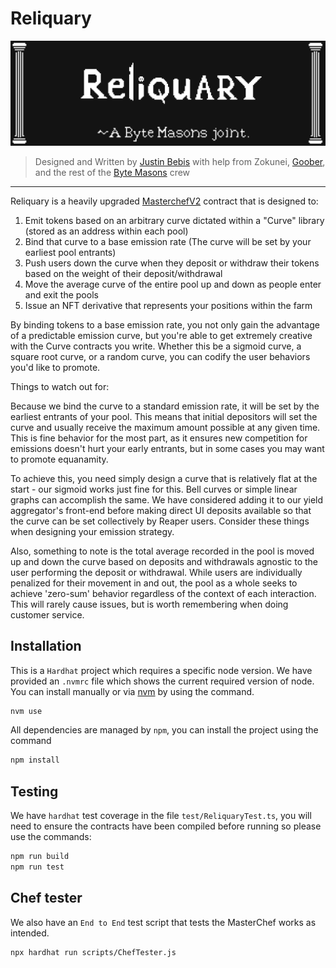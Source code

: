 # Reliquary

![Reliquary](header.png "Reliquary")

> Designed and Written by [Justin Bebis](https://twitter.com/0xBebis_) with help from Zokunei, [Goober](https://twitter.com/0xGoober), and the rest of the [Byte Masons](https://twitter.com/ByteMasons) crew
---
Reliquary is a heavily upgraded [MasterchefV2](https://docs.sushi.com/products/masterchef-v2) contract that is designed to:
1) Emit tokens based on an arbitrary curve dictated within a "Curve" library (stored as an address within each pool)
2) Bind that curve to a base emission rate (The curve will be set by your earliest pool entrants)
3) Push users down the curve when they deposit or withdraw their tokens based on the weight of their deposit/withdrawal
4) Move the average curve of the entire pool up and down as people enter and exit the pools
5) Issue an NFT derivative that represents your positions within the farm

By binding tokens to a base emission rate, you not only gain the advantage of a predictable emission curve, but you're able
to get extremely creative with the Curve contracts you write. Whether this be a sigmoid curve, a square root curve, or a
random curve, you can codify the user behaviors you'd like to promote.

Things to watch out for:

Because we bind the curve to a standard emission rate, it will be set by the earliest entrants of your pool. This means
that initial depositors will set the curve and usually receive the maximum amount possible at any given time.
This is fine behavior for the most part, as it ensures new competition for emissions doesn't hurt your early entrants,
but in some cases you may want to promote equanamity.

To achieve this, you need simply design a curve that is relatively flat at the start - our sigmoid works just fine for this.
Bell curves or simple linear graphs can accomplish the same. We have considered adding it to our yield aggregator's front-end
before making direct UI deposits available so that the curve can be set collectively by Reaper users. Consider these things
when designing your emission strategy.

Also, something to note is the total average recorded in the pool is moved up and down the curve based on deposits
and withdrawals agnostic to the user performing the deposit or withdrawal. While users are individually penalized for
their movement in and out, the pool as a whole seeks to achieve 'zero-sum' behavior regardless of the context of each
interaction. This will rarely cause issues, but is worth remembering when doing customer service.


## Installation
This is a `Hardhat` project which requires a specific node version. We have provided an `.nvmrc` file which shows the current required version of node. You can install manually or via [nvm](https://github.com/nvm-sh/nvm) by using the command.
```bash
nvm use
```


All dependencies are managed by `npm`, you can install the project using the command
```bash
npm install
```


## Testing

We have `hardhat` test coverage in the file `test/ReliquaryTest.ts`, you will need to ensure the contracts have been compiled before running so please use the commands:

```bash
npm run build
npm run test
```

## Chef tester
We also have an `End to End` test script that tests the MasterChef works as intended. 

```bash
npx hardhat run scripts/ChefTester.js
```

